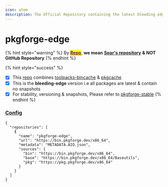 ```yaml
---
icon: atom
description: The Official Repository containing the latest bleeding edge binaries/packages
---
```


# pkgforge-edge

{% hint style="warning" %}
By [<mark style="color:purple;">**Repo**</mark>](https://soar.qaidvoid.dev/configuration#repository-configuration), **we mean** [**Soar's repository**](https://soar.qaidvoid.dev/configuration#repository-configuration) **& NOT GitHub Repository**
{% endhint %}

{% hint style="success" %}
* [x] This [repo](https://soar.qaidvoid.dev/configuration#repository-configuration) combines [toolpacks-bincache](../../orgs/pkgforge-core/projects/toolpacks-bincache/ "mention") & [pkgcache](../../orgs/pkgforge-core/projects/pkgcache/ "mention")
* [x] This is the **bleeding-edge** version i.e all packages are latest & contain no snapshots
* [x] For stability, versioning & snapshots, Please refer to [pkgforge-stable](../pkgforge-stable/ "mention")
{% endhint %}

### [Config](https://soar.qaidvoid.dev/configuration#repository-configuration)

<pre class="language-jsonp"><code class="lang-jsonp">{
  "repositories": [
<strong>    {
</strong>      "name": "pkgforge-edge",
      "url": "https://bin.pkgforge.dev/x86_64",
      "metadata": "METADATA.AIO.json",
      "sources": {
        "bin": "https://bin.pkgforge.dev/x86_64",
        "base": "https://bin.pkgforge.dev/x86_64/Baseutils",
        "pkg": "https://pkg.pkgforge.dev/x86_64"
      }
    }
  ]
}
</code></pre>
